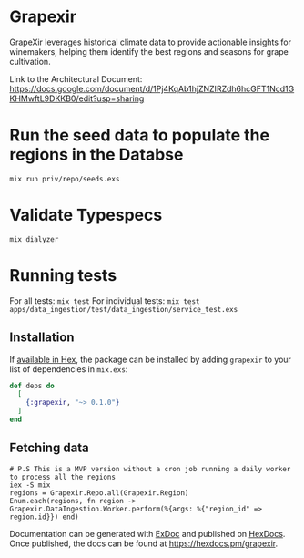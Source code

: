 # Grapexir
GrapeXir leverages historical climate data to provide actionable insights for winemakers, helping them identify the best regions and seasons for grape cultivation.

Link to the Architectural Document: https://docs.google.com/document/d/1Pj4KqAb1hjZNZIRZdh6hcGFT1Ncd1GKHMwftL9DKKB0/edit?usp=sharing

# Run the seed data to populate the regions in the Databse
`mix run priv/repo/seeds.exs`

# Validate Typespecs
`mix dialyzer`

# Running tests
For all tests: `mix test`
For individual tests: `mix test apps/data_ingestion/test/data_ingestion/service_test.exs`

## Installation

If [available in Hex](https://hex.pm/docs/publish), the package can be installed
by adding `grapexir` to your list of dependencies in `mix.exs`:

```elixir
def deps do
  [
    {:grapexir, "~> 0.1.0"}
  ]
end
```

## Fetching data

```
# P.S This is a MVP version without a cron job running a daily worker to process all the regions
iex -S mix
regions = Grapexir.Repo.all(Grapexir.Region)
Enum.each(regions, fn region -> Grapexir.DataIngestion.Worker.perform(%{args: %{"region_id" => region.id}}) end)
```


Documentation can be generated with [ExDoc](https://github.com/elixir-lang/ex_doc)
and published on [HexDocs](https://hexdocs.pm). Once published, the docs can
be found at <https://hexdocs.pm/grapexir>.

